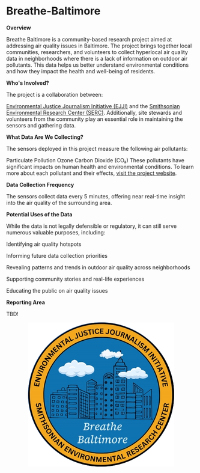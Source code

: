 # Breathe-Baltimore

**Overview**

Breathe Baltimore is a community-based research project aimed at addressing air quality issues in Baltimore. The project brings together local communities, researchers, and volunteers to collect hyperlocal air quality data in neighborhoods where there is a lack of information on outdoor air pollutants. This data helps us better understand environmental conditions and how they impact the health and well-being of residents.

**Who's Involved?**

The project is a collaboration between:

[Environmental Justice Journalism Initiative (EJJI)](https://www.ejji.org) and the [Smithsonian Environmental Research Center (SERC)](https://serc.si.edu).
Additionally, site stewards and volunteers from the community play an essential role in maintaining the sensors and gathering data.

**What Data Are We Collecting?**

The sensors deployed in this project measure the following air pollutants:

Particulate Pollution
Ozone
Carbon Dioxide (CO₂)
These pollutants have significant impacts on human health and environmental conditions. To learn more about each pollutant and their effects, [visit the project website](https://www.ejji.org/air-quality-monitoring-in-baltimore).

**Data Collection Frequency**

The sensors collect data every 5 minutes, offering near real-time insight into the air quality of the surrounding area.


**Potential Uses of the Data**

While the data is not legally defensible or regulatory, it can still serve numerous valuable purposes, including:


Identifying air quality hotspots


Informing future data collection priorities


Revealing patterns and trends in outdoor air quality across neighborhoods


Supporting community stories and real-life experiences


Educating the public on air quality issues

**Reporting Area**

TBD!

<p align="center">
  <img src="images/logo-image-incinerator-photo-taken-by-veronica-lucchese-ejji-staff-cropped.png">
</p>


